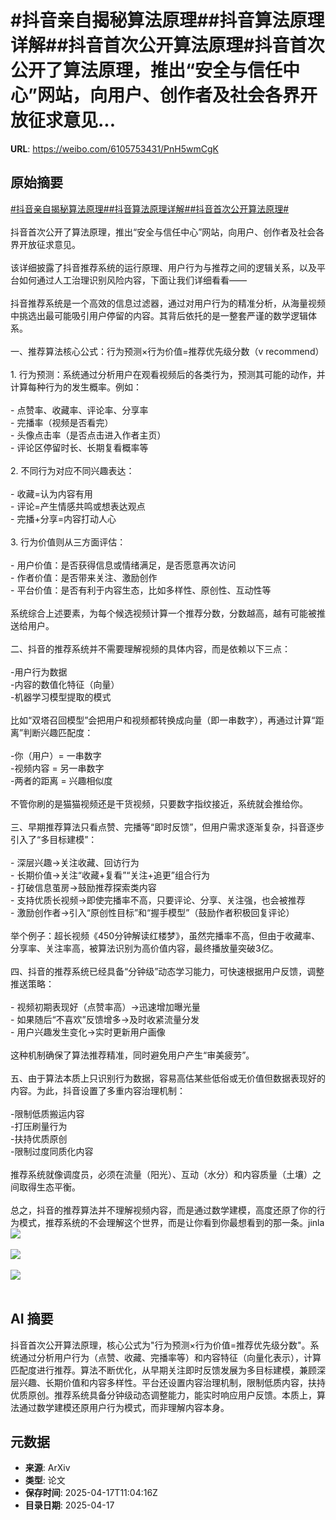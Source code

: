 # #抖音亲自揭秘算法原理##抖音算法原理详解##抖音首次公开算法原理#抖音首次公开了算法原理，推出“安全与信任中心”网站，向用户、创作者及社会各界开放征求意见...

**URL**: https://weibo.com/6105753431/PnH5wmCgK

## 原始摘要

<a href="https://m.weibo.cn/search?containerid=231522type%3D1%26t%3D10%26q%3D%23%E6%8A%96%E9%9F%B3%E4%BA%B2%E8%87%AA%E6%8F%AD%E7%A7%98%E7%AE%97%E6%B3%95%E5%8E%9F%E7%90%86%23&amp;extparam=%23%E6%8A%96%E9%9F%B3%E4%BA%B2%E8%87%AA%E6%8F%AD%E7%A7%98%E7%AE%97%E6%B3%95%E5%8E%9F%E7%90%86%23" data-hide=""><span class="surl-text">#抖音亲自揭秘算法原理#</span></a><a href="https://m.weibo.cn/search?containerid=231522type%3D1%26t%3D10%26q%3D%23%E6%8A%96%E9%9F%B3%E7%AE%97%E6%B3%95%E5%8E%9F%E7%90%86%E8%AF%A6%E8%A7%A3%23&amp;extparam=%23%E6%8A%96%E9%9F%B3%E7%AE%97%E6%B3%95%E5%8E%9F%E7%90%86%E8%AF%A6%E8%A7%A3%23" data-hide=""><span class="surl-text">#抖音算法原理详解#</span></a><a href="https://m.weibo.cn/search?containerid=231522type%3D1%26t%3D10%26q%3D%23%E6%8A%96%E9%9F%B3%E9%A6%96%E6%AC%A1%E5%85%AC%E5%BC%80%E7%AE%97%E6%B3%95%E5%8E%9F%E7%90%86%23&amp;extparam=%23%E6%8A%96%E9%9F%B3%E9%A6%96%E6%AC%A1%E5%85%AC%E5%BC%80%E7%AE%97%E6%B3%95%E5%8E%9F%E7%90%86%23" data-hide=""><span class="surl-text">#抖音首次公开算法原理#</span></a><br><br>抖音首次公开了算法原理，推出“安全与信任中心”网站，向用户、创作者及社会各界开放征求意见。<br><br>该详细披露了抖音推荐系统的运行原理、用户行为与推荐之间的逻辑关系，以及平台如何通过人工治理识别风险内容，下面让我们详细看看——<br><br>抖音推荐系统是一个高效的信息过滤器，通过对用户行为的精准分析，从海量视频中挑选出最可能吸引用户停留的内容。其背后依托的是一整套严谨的数学逻辑体系。<br><br>一、推荐算法核心公式：行为预测×行为价值=推荐优先级分数（v recommend）<br><br>1. 行为预测：系统通过分析用户在观看视频后的各类行为，预测其可能的动作，并计算每种行为的发生概率。例如：<br><br>- 点赞率、收藏率、评论率、分享率<br>- 完播率（视频是否看完）<br>- 头像点击率（是否点击进入作者主页）<br>- 评论区停留时长、长期复看概率等<br><br>2. 不同行为对应不同兴趣表达：<br><br>- 收藏=认为内容有用<br>- 评论=产生情感共鸣或想表达观点<br>- 完播+分享=内容打动人心<br><br>3. 行为价值则从三方面评估：<br><br>- 用户价值：是否获得信息或情绪满足，是否愿意再次访问<br>- 作者价值：是否带来关注、激励创作<br>- 平台价值：是否有利于内容生态，比如多样性、原创性、互动性等<br><br>系统综合上述要素，为每个候选视频计算一个推荐分数，分数越高，越有可能被推送给用户。<br><br>二、抖音的推荐系统并不需要理解视频的具体内容，而是依赖以下三点：<br><br>-用户行为数据  <br>-内容的数值化特征（向量）  <br>-机器学习模型提取的模式<br><br>比如“双塔召回模型”会把用户和视频都转换成向量（即一串数字），再通过计算“距离”判断兴趣匹配度：<br><br>-你（用户）= 一串数字  <br>-视频内容 = 另一串数字  <br>-两者的距离 = 兴趣相似度<br><br>不管你刷的是猫猫视频还是干货视频，只要数字指纹接近，系统就会推给你。<br><br>三、早期推荐算法只看点赞、完播等“即时反馈”，但用户需求逐渐复杂，抖音逐步引入了“多目标建模”：<br><br>- 深层兴趣→关注收藏、回访行为<br>- 长期价值→关注“收藏+复看”“关注+追更”组合行为<br>- 打破信息茧房→鼓励推荐探索类内容<br>- 支持优质长视频→即使完播率不高，只要评论、分享、关注强，也会被推荐<br>- 激励创作者→引入“原创性目标”和“握手模型”（鼓励作者积极回复评论）<br><br>举个例子：超长视频《450分钟解读红楼梦》，虽然完播率不高，但由于收藏率、分享率、关注率高，被算法识别为高价值内容，最终播放量突破3亿。<br><br>四、抖音的推荐系统已经具备“分钟级”动态学习能力，可快速根据用户反馈，调整推送策略：<br><br>- 视频初期表现好（点赞率高）→迅速增加曝光量<br>- 如果随后“不喜欢”反馈增多→及时收紧流量分发<br>- 用户兴趣发生变化→实时更新用户画像<br><br>这种机制确保了算法推荐精准，同时避免用户产生“审美疲劳”。<br><br>五、由于算法本质上只识别行为数据，容易高估某些低俗或无价值但数据表现好的内容。为此，抖音设置了多重内容治理机制：<br><br>-限制低质搬运内容  <br>-打压刷量行为  <br>-扶持优质原创  <br>-限制过度同质化内容<br><br>推荐系统就像调度员，必须在流量（阳光）、互动（水分）和内容质量（土壤）之间取得生态平衡。<br><br>总之，抖音的推荐算法并不理解视频内容，而是通过数学建模，高度还原了你的行为模式，推荐系统的不会理解这个世界，而是让你看到你最想看到的那一条。jinla<img style="" src="https://tvax4.sinaimg.cn/large/006Fd7o3gy1i0jxpahzvyj31s81pgnpd.jpg" referrerpolicy="no-referrer"><br><br><img style="" src="https://tvax1.sinaimg.cn/large/006Fd7o3gy1i0jxppyzbxj30to0hcjtn.jpg" referrerpolicy="no-referrer"><br><br><img style="" src="https://tvax3.sinaimg.cn/large/006Fd7o3gy1i0jxps8w5ij30zk0pcnhr.jpg" referrerpolicy="no-referrer"><br><br>

## AI 摘要

抖音首次公开算法原理，核心公式为"行为预测×行为价值=推荐优先级分数"。系统通过分析用户行为（点赞、收藏、完播率等）和内容特征（向量化表示），计算匹配度进行推荐。算法不断优化，从早期关注即时反馈发展为多目标建模，兼顾深层兴趣、长期价值和内容多样性。平台还设置内容治理机制，限制低质内容，扶持优质原创。推荐系统具备分钟级动态调整能力，能实时响应用户反馈。本质上，算法通过数学建模还原用户行为模式，而非理解内容本身。

## 元数据

- **来源**: ArXiv
- **类型**: 论文
- **保存时间**: 2025-04-17T11:04:16Z
- **目录日期**: 2025-04-17
